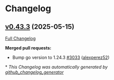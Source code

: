 # Changelog

## [v0.43.3](https://github.com/aws-observability/aws-otel-collector/tree/v0.43.3) (2025-05-15)

[Full Changelog](https://github.com/aws-observability/aws-otel-collector/compare/v0.43.2...v0.43.3)

**Merged pull requests:**

- Bump go version to 1.24.3 [\#3033](https://github.com/aws-observability/aws-otel-collector/pull/3033) ([alexperez52](https://github.com/alexperez52))


\* *This Changelog was automatically generated by [github_changelog_generator](https://github.com/github-changelog-generator/github-changelog-generator)*
